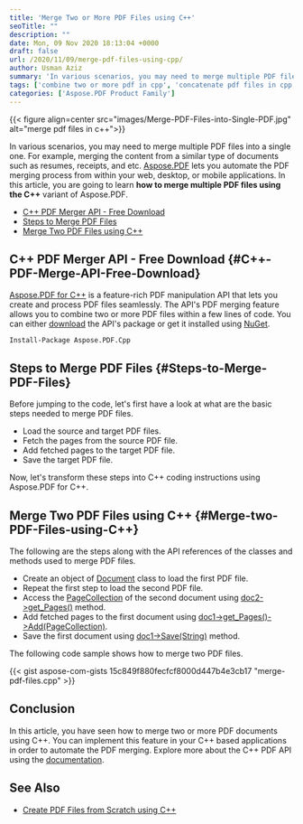 ```yaml
---
title: 'Merge Two or More PDF Files using C++'
seoTitle: ""
description: ""
date: Mon, 09 Nov 2020 18:13:04 +0000
draft: false
url: /2020/11/09/merge-pdf-files-using-cpp/
author: Usman Aziz
summary: 'In various scenarios, you may need to merge multiple PDF files into a single one. For example, merging the content from a similar type of documents such as resumes, receipts, and etc. [Aspose.PDF][1] lets you automate the PDF merging process from within your web, desktop, or mobile applications. In this article, you are going to learn **how to merge multiple PDF files using the C++** variant of Aspose.PDF.'
tags: ['combine two or more pdf in cpp', 'concatenate pdf files in cpp', 'merge pdf files in cpp']
categories: ['Aspose.PDF Product Family']
---
```




{{< figure align=center src="images/Merge-PDF-Files-into-Single-PDF.jpg" alt="merge pdf files in c++">}}


In various scenarios, you may need to merge multiple PDF files into a single one. For example, merging the content from a similar type of documents such as resumes, receipts, and etc. [Aspose.PDF][2] lets you automate the PDF merging process from within your web, desktop, or mobile applications. In this article, you are going to learn **how to merge multiple PDF files using the C++** variant of Aspose.PDF.

*   [C++ PDF Merger API - Free Download][3]
*   [Steps to Merge PDF Files][4]
*   [Merge Two PDF Files using C++][5]

## C++ PDF Merger API - Free Download {#C++-PDF-Merge-API-Free-Download}

[Aspose.PDF for C++][6] is a feature-rich PDF manipulation API that lets you create and process PDF files seamlessly. The API's PDF merging feature allows you to combine two or more PDF files within a few lines of code. You can either [download][7] the API's package or get it installed using [NuGet][8].

```
Install-Package Aspose.PDF.Cpp
```

## Steps to Merge PDF Files {#Steps-to-Merge-PDF-Files}

Before jumping to the code, let's first have a look at what are the basic steps needed to merge PDF files.

*   Load the source and target PDF files.
*   Fetch the pages from the source PDF file.
*   Add fetched pages to the target PDF file.
*   Save the target PDF file.

Now, let's transform these steps into C++ coding instructions using Aspose.PDF for C++.

## Merge Two PDF Files using C++ {#Merge-two-PDF-Files-using-C++}

The following are the steps along with the API references of the classes and methods used to merge PDF files.

*   Create an object of [Document][9] class to load the first PDF file.
*   Repeat the first step to load the second PDF file.
*   Access the [PageCollection][10] of the second document using [doc2->get\_Pages()][11] method.
*   Add fetched pages to the first document using [doc1->get\_Pages()->Add(PageCollection)][12].
*   Save the first document using [doc1->Save(String)][13] method.

The following code sample shows how to merge two PDF files.

{{< gist aspose-com-gists 15c849f880fecfcf8000d447b4e3cb17 "merge-pdf-files.cpp" >}}

## Conclusion

In this article, you have seen how to merge two or more PDF documents using C++. You can implement this feature in your C++ based applications in order to automate the PDF merging. Explore more about the C++ PDF API using the [documentation][14].

## See Also

*   [Create PDF Files from Scratch using C++][15]




[1]: https://products.aspose.com/pdf
[2]: https://products.aspose.com/pdf
[3]: #C++-PDF-Merge-API-Free-Download
[4]: #Steps-to-Merge-PDF-Files
[5]: #Merge-two-PDF-Files-using-C++
[6]: https://products.aspose.com/pdf/cpp
[7]: https://downloads.aspose.com/pdf/cpp
[8]: https://www.nuget.org/packages/Aspose.pdf.cpp
[9]: https://apireference.aspose.com/pdf/cpp/class/aspose.pdf.document
[10]: https://apireference.aspose.com/pdf/cpp/class/aspose.pdf.page_collection
[11]: https://apireference.aspose.com/pdf/cpp/class/aspose.pdf.document#a481178a0c2c6277ae9b6b931d63e4122
[12]: https://apireference.aspose.com/pdf/cpp/class/aspose.pdf.page_collection#a581b0054d03d1e10363e7ee093eea053
[13]: https://apireference.aspose.com/pdf/cpp/class/aspose.pdf.document#a5f0d3a0eaf87e479ae2bf52f7eb438d7
[14]: https://docs.aspose.com/pdf/cpp/developer-guide/
[15]: https://blog.aspose.com/2020/03/17/create-pdf-files-in-cpp-using-pdf-api/





